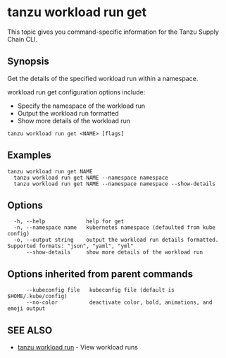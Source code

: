 # tanzu workload run get

This topic gives you command-specific information for the Tanzu Supply Chain CLI.

## Synopsis

Get the details of the specified workload run within a namespace.

workload run get configuration options include:

- Specify the namespace of the workload run
- Output the workload run formatted
- Show more details of the workload run

```console
tanzu workload run get <NAME> [flags]
```

## Examples

```console
tanzu workload run get NAME
  tanzu workload run get NAME --namespace namespace
  tanzu workload run get NAME --namespace namespace --show-details
```

## Options

```console
  -h, --help             help for get
  -n, --namespace name   kubernetes namespace (defaulted from kube config)
  -o, --output string    output the workload run details formatted. Supported formats: "json", "yaml", "yml"
      --show-details     show more details of the workload run
```

## Options inherited from parent commands

```console
      --kubeconfig file   kubeconfig file (default is $HOME/.kube/config)
      --no-color          deactivate color, bold, animations, and emoji output
```

## SEE ALSO

- [tanzu workload run](tanzu_workload_run.hbs.md) - View workload runs